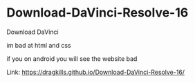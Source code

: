 # Download-DaVinci-Resolve-16
Download DaVinci

im bad at html and css

if you on android you will see the website bad

Link: https://dragkills.github.io/Download-DaVinci-Resolve-16/
